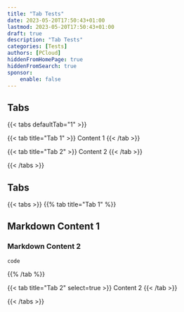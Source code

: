 ```yaml
---
title: "Tab Tests"
date: 2023-05-20T17:50:43+01:00
lastmod: 2023-05-20T17:50:43+01:00
draft: true
description: "Tab Tests"
categories: [Tests]
authors: [PCloud]
hiddenFromHomePage: true
hiddenFromSearch: true
sponsor: 
    enable: false
---
```


<!--more-->

## Tabs 

{{< tabs defaultTab="1" >}}

{{< tab title="Tab 1" >}}
Content 1
{{< /tab >}}

{{< tab title="Tab 2" >}}
Content 2
{{< /tab >}}

{{< /tabs >}}

## Tabs

{{< tabs >}}
{{% tab title="Tab 1" %}}

## Markdown Content 1

### Markdown Content 2

```
code
```

{{% /tab %}}

{{< tab title="Tab 2" select=true >}}
Content 2
{{< /tab >}}

{{< /tabs >}}
